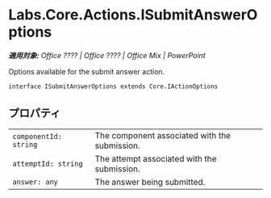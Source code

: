 
# Labs.Core.Actions.ISubmitAnswerOptions

 _**適用対象:** Office ???? | Office ???? | Office Mix | PowerPoint_

Options available for the submit answer action.

```
interface ISubmitAnswerOptions extends Core.IActionOptions
```


## プロパティ


|||
|:-----|:-----|
| `componentId: string`|The component associated with the submission.|
| `attemptId: string`|The attempt associated with the submission.|
| `answer: any`|The answer being submitted.|
